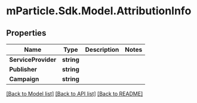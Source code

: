 # mParticle.Sdk.Model.AttributionInfo
## Properties

Name | Type | Description | Notes
------------ | ------------- | ------------- | -------------
**ServiceProvider** | **string** |  | 
**Publisher** | **string** |  | 
**Campaign** | **string** |  | 

[[Back to Model list]](../README.md#documentation-for-models) [[Back to API list]](../README.md#documentation-for-api-endpoints) [[Back to README]](../README.md)

